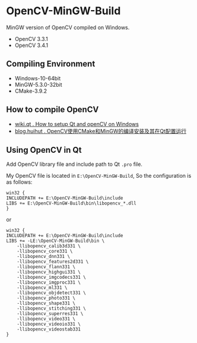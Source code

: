 # OpenCV-MinGW-Build

MinGW version of OpenCV compiled on Windows.

* OpenCV 3.3.1
* OpenCV 3.4.1

## Compiling Environment

* Windows-10-64bit
* MinGW-5.3.0-32bit
* CMake-3.9.2

## How to compile OpenCV

* [wiki.qt . How to setup Qt and openCV on Windows](https://wiki.qt.io/How_to_setup_Qt_and_openCV_on_Windows)
* [blog.huihut . OpenCV使用CMake和MinGW的编译安装及其在Qt配置运行](https://blog.huihut.com/2017/12/03/CompiledOpenCVRunInQt/)

## Using OpenCV in Qt

Add OpenCV library file and include path to Qt `.pro` file.

My OpenCV file is located in `E:\OpenCV-MinGW-Build`, So the configuration is as follows:

```
win32 {
INCLUDEPATH += E:\OpenCV-MinGW-Build\include
LIBS += E:\OpenCV-MinGW-Build\bin\libopencv_*.dll
}
```

or

```
win32 {
INCLUDEPATH += E:\OpenCV-MinGW-Build\include
LIBS += -LE:\OpenCV-MinGW-Build\bin \
    -llibopencv_calib3d331 \
    -llibopencv_core331 \
    -llibopencv_dnn331 \
    -llibopencv_features2d331 \
    -llibopencv_flann331 \
    -llibopencv_highgui331 \
    -llibopencv_imgcodecs331 \
    -llibopencv_imgproc331 \
    -llibopencv_ml331 \
    -llibopencv_objdetect331 \
    -llibopencv_photo331 \
    -llibopencv_shape331 \
    -llibopencv_stitching331 \
    -llibopencv_superres331 \
    -llibopencv_video331 \
    -llibopencv_videoio331 \
    -llibopencv_videostab331
}
```

